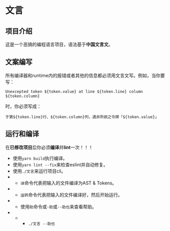 # 文言

## 项目介绍

这是一个恶搞的编程语言项目，语法基于**中国文言文**。

## 文案编写

所有编译器和runtime内的报错或者其他的信息都必须用文言文写。例如，当你要写：

```plain
Unexcepted token ${token.value} at line ${token.line} column ${token.column}
```

时，你必须写成：

```plain
于第${token.line}行、${token.column}列，遇非所欲之令牌「${token.value}」
```

## 运行和编译

在**已修改项目**后你必须**编译**并**lint**一次！！！

- 使用`yarn build`执行编译。
- 使用`yarn lint --fix`来检查eslint并自动修复。
- 使用`./文言`来运行项目cli。
- - `译`命令代表把输入的文件编译为AST & Tokens。
- - `运转`命令代表把输入的文件编译好，然后开始运行。
- - 使用`助`命令或`-助`或`--助也`来查看帮助。
- - - `./文言 --助也`
